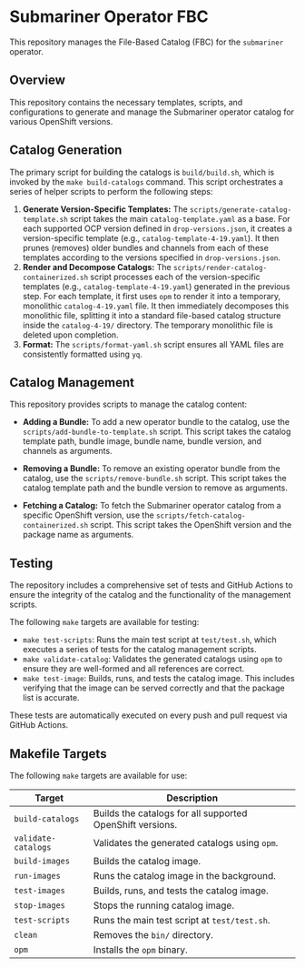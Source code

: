 # Submariner Operator FBC

This repository manages the File-Based Catalog (FBC) for the `submariner` operator.

## Overview

This repository contains the necessary templates, scripts, and configurations to generate and manage the Submariner operator catalog for various OpenShift versions.

## Catalog Generation

The primary script for building the catalogs is `build/build.sh`, which is invoked by the `make build-catalogs` command. This script orchestrates a series of helper scripts to perform the following steps:

1.  **Generate Version-Specific Templates:** The `scripts/generate-catalog-template.sh` script takes the main `catalog-template.yaml` as a base. For each supported OCP version defined in `drop-versions.json`, it creates a version-specific template (e.g., `catalog-template-4-19.yaml`). It then prunes (removes) older bundles and channels from each of these templates according to the versions specified in `drop-versions.json`.
2.  **Render and Decompose Catalogs:** The `scripts/render-catalog-containerized.sh` script processes each of the version-specific templates (e.g., `catalog-template-4-19.yaml`) generated in the previous step. For each template, it first uses `opm` to render it into a temporary, monolithic `catalog-4-19.yaml` file. It then immediately decomposes this monolithic file, splitting it into a standard file-based catalog structure inside the `catalog-4-19/` directory. The temporary monolithic file is deleted upon completion.
3.  **Format:** The `scripts/format-yaml.sh` script ensures all YAML files are consistently formatted using `yq`.

## Catalog Management

This repository provides scripts to manage the catalog content:

*   **Adding a Bundle:** To add a new operator bundle to the catalog, use the `scripts/add-bundle-to-template.sh` script. This script takes the catalog template path, bundle image, bundle name, bundle version, and channels as arguments.

*   **Removing a Bundle:** To remove an existing operator bundle from the catalog, use the `scripts/remove-bundle.sh` script. This script takes the catalog template path and the bundle version to remove as arguments.

*   **Fetching a Catalog:** To fetch the Submariner operator catalog from a specific OpenShift version, use the `scripts/fetch-catalog-containerized.sh` script. This script takes the OpenShift version and the package name as arguments.

## Testing

The repository includes a comprehensive set of tests and GitHub Actions to ensure the integrity of the catalog and the functionality of the management scripts.

The following `make` targets are available for testing:

*   `make test-scripts`: Runs the main test script at `test/test.sh`, which executes a series of tests for the catalog management scripts.
*   `make validate-catalog`: Validates the generated catalogs using `opm` to ensure they are well-formed and all references are correct.
*   `make test-image`: Builds, runs, and tests the catalog image. This includes verifying that the image can be served correctly and that the package list is accurate.

These tests are automatically executed on every push and pull request via GitHub Actions.

## Makefile Targets

The following `make` targets are available for use:

| Target | Description |
| --- | --- |
| `build-catalogs` | Builds the catalogs for all supported OpenShift versions. |
| `validate-catalogs` | Validates the generated catalogs using `opm`. |
| `build-images` | Builds the catalog image. |
| `run-images` | Runs the catalog image in the background. |
| `test-images` | Builds, runs, and tests the catalog image. |
| `stop-images` | Stops the running catalog image. |
| `test-scripts` | Runs the main test script at `test/test.sh`. |
| `clean` | Removes the `bin/` directory. |
| `opm` | Installs the `opm` binary. |
